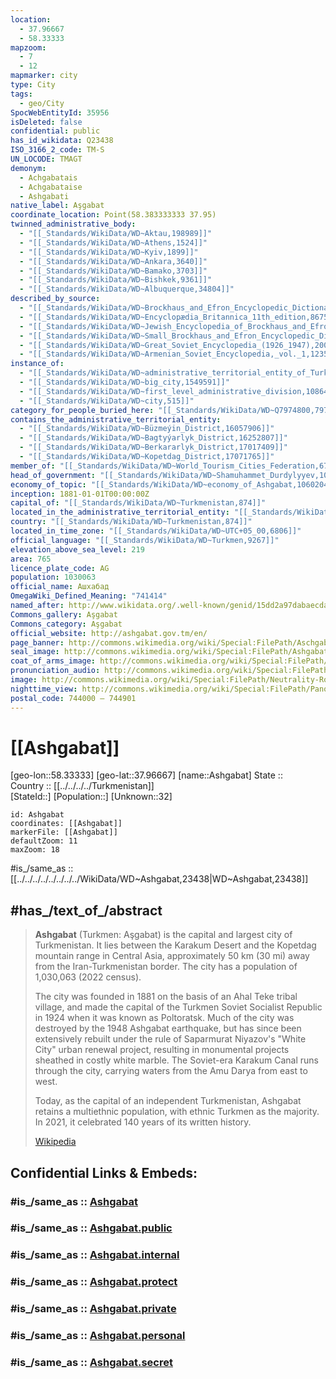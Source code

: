 ```yaml
---
location:
  - 37.96667
  - 58.33333
mapzoom:
  - 7
  - 12
mapmarker: city
type: City
tags:
  - geo/City
SpocWebEntityId: 35956
isDeleted: false
confidential: public
has_id_wikidata: Q23438
ISO_3166_2_code: TM-S
UN_LOCODE: TMAGT
demonym:
  - Achgabatais
  - Achgabataise
  - Ashgabati
native_label: Aşgabat
coordinate_location: Point(58.383333333 37.95)
twinned_administrative_body:
  - "[[_Standards/WikiData/WD~Aktau,198989]]"
  - "[[_Standards/WikiData/WD~Athens,1524]]"
  - "[[_Standards/WikiData/WD~Kyiv,1899]]"
  - "[[_Standards/WikiData/WD~Ankara,3640]]"
  - "[[_Standards/WikiData/WD~Bamako,3703]]"
  - "[[_Standards/WikiData/WD~Bishkek,9361]]"
  - "[[_Standards/WikiData/WD~Albuquerque,34804]]"
described_by_source:
  - "[[_Standards/WikiData/WD~Brockhaus_and_Efron_Encyclopedic_Dictionary,602358]]"
  - "[[_Standards/WikiData/WD~Encyclopædia_Britannica_11th_edition,867541]]"
  - "[[_Standards/WikiData/WD~Jewish_Encyclopedia_of_Brockhaus_and_Efron,4173137]]"
  - "[[_Standards/WikiData/WD~Small_Brockhaus_and_Efron_Encyclopedic_Dictionary,19180675]]"
  - "[[_Standards/WikiData/WD~Great_Soviet_Encyclopedia_(1926_1947),20078554]]"
  - "[[_Standards/WikiData/WD~Armenian_Soviet_Encyclopedia,_vol._1,123560817]]"
instance_of:
  - "[[_Standards/WikiData/WD~administrative_territorial_entity_of_Turkmenistan,842412]]"
  - "[[_Standards/WikiData/WD~big_city,1549591]]"
  - "[[_Standards/WikiData/WD~first_level_administrative_division,10864048]]"
  - "[[_Standards/WikiData/WD~city,515]]"
category_for_people_buried_here: "[[_Standards/WikiData/WD~Q7974800,7974800]]"
contains_the_administrative_territorial_entity:
  - "[[_Standards/WikiData/WD~Büzmeýin_District,16057906]]"
  - "[[_Standards/WikiData/WD~Bagtyýarlyk_District,16252807]]"
  - "[[_Standards/WikiData/WD~Berkararlyk_District,17017409]]"
  - "[[_Standards/WikiData/WD~Kopetdag_District,17071765]]"
member_of: "[[_Standards/WikiData/WD~World_Tourism_Cities_Federation,67652870]]"
head_of_government: "[[_Standards/WikiData/WD~Shamuhammet_Durdylyyev,105755861]]"
economy_of_topic: "[[_Standards/WikiData/WD~economy_of_Ashgabat,106020435]]"
inception: 1881-01-01T00:00:00Z
capital_of: "[[_Standards/WikiData/WD~Turkmenistan,874]]"
located_in_the_administrative_territorial_entity: "[[_Standards/WikiData/WD~Turkmenistan,874]]"
country: "[[_Standards/WikiData/WD~Turkmenistan,874]]"
located_in_time_zone: "[[_Standards/WikiData/WD~UTC+05_00,6806]]"
official_language: "[[_Standards/WikiData/WD~Turkmen,9267]]"
elevation_above_sea_level: 219
area: 765
licence_plate_code: AG
population: 1030063
official_name: Ашхабад
OmegaWiki_Defined_Meaning: "741414"
named_after: http://www.wikidata.org/.well-known/genid/15dd2a97dabaecda9e3c73ae733edd03
Commons_gallery: Aşgabat
Commons_category: Aşgabat
official_website: http://ashgabat.gov.tm/en/
page_banner: http://commons.wikimedia.org/wiki/Special:FilePath/Aschgabat%20Banner.jpg
seal_image: http://commons.wikimedia.org/wiki/Special:FilePath/Ashgabat%20%28seal%29.svg
coat_of_arms_image: http://commons.wikimedia.org/wiki/Special:FilePath/Ashgabat%20%28seal%29.svg
pronunciation_audio: http://commons.wikimedia.org/wiki/Special:FilePath/LL-Q7913%20%28ron%29-KlaudiuMihaila-A%C8%99gabat.wav
image: http://commons.wikimedia.org/wiki/Special:FilePath/Neutrality-Road-Ashgabat-2015.JPG
nighttime_view: http://commons.wikimedia.org/wiki/Special:FilePath/Panorama%20of%20Ashgabat.jpg
postal_code: 744000 — 744901
---
```


# [[Ashgabat]] 

[geo-lon::58.33333] 
[geo-lat::37.96667] 
[name::Ashgabat] 
State ::  
Country :: [[../../../../Turkmenistan]]  
[StateId::] 
[Population::] 
[Unknown::32] 


```leaflet
id: Ashgabat
coordinates: [[Ashgabat]] 
markerFile: [[Ashgabat]] 
defaultZoom: 11 
maxZoom: 18
```

#is_/same_as :: [[../../../../../../../../WikiData/WD~Ashgabat,23438|WD~Ashgabat,23438]] 

## #has_/text_of_/abstract 

> **Ashgabat** (Turkmen: Aşgabat) is the capital and largest city of Turkmenistan. 
> It lies between the Karakum Desert and the Kopetdag mountain range in Central Asia, 
> approximately 50 km (30 mi) away from the Iran-Turkmenistan border. 
> The city has a population of 1,030,063 (2022 census).
>
> 
>
> The city was founded in 1881 on the basis of an Ahal Teke tribal village, and made the capital of the Turkmen Soviet Socialist Republic in 1924 when it was known as Poltoratsk. Much of the city was destroyed by the 1948 Ashgabat earthquake, but has since been extensively rebuilt under the rule of Saparmurat Niyazov's "White City" urban renewal project, resulting in monumental projects sheathed in costly white marble. The Soviet-era Karakum Canal runs through the city, carrying waters from the Amu Darya from east to west.
>
> Today, as the capital of an independent Turkmenistan, Ashgabat retains a multiethnic population, with ethnic Turkmen as the majority. In 2021, it celebrated 140 years of its written history.
>
> [Wikipedia](https://en.wikipedia.org/wiki/Ashgabat)

## Confidential Links & Embeds: 

### #is_/same_as :: [Ashgabat](/_Standards/Earth/Continent/Asia/Asia~Central/Turkmenistan/provinces~Turkmenistan/Ahal/City/Ashgabat.md) 

### #is_/same_as :: [Ashgabat.public](/_public/Earth/Continent/Asia/Asia~Central/Turkmenistan/provinces~Turkmenistan/Ahal/City/Ashgabat.public.md) 

### #is_/same_as :: [Ashgabat.internal](/_internal/Earth/Continent/Asia/Asia~Central/Turkmenistan/provinces~Turkmenistan/Ahal/City/Ashgabat.internal.md) 

### #is_/same_as :: [Ashgabat.protect](/_protect/Earth/Continent/Asia/Asia~Central/Turkmenistan/provinces~Turkmenistan/Ahal/City/Ashgabat.protect.md) 

### #is_/same_as :: [Ashgabat.private](/_private/Earth/Continent/Asia/Asia~Central/Turkmenistan/provinces~Turkmenistan/Ahal/City/Ashgabat.private.md) 

### #is_/same_as :: [Ashgabat.personal](/_personal/Earth/Continent/Asia/Asia~Central/Turkmenistan/provinces~Turkmenistan/Ahal/City/Ashgabat.personal.md) 

### #is_/same_as :: [Ashgabat.secret](/_secret/Earth/Continent/Asia/Asia~Central/Turkmenistan/provinces~Turkmenistan/Ahal/City/Ashgabat.secret.md)

